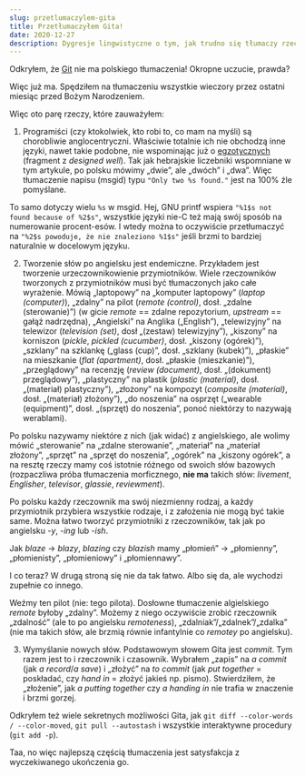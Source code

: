 ```yaml
---
slug: przetlumaczylem-gita
title: Przetłumaczyłem Gita!
date: 2020-12-27
description: Dygresje lingwistyczne o tym, jak trudno się tłumaczy rzeczy
---
```


Odkryłem, że [Git][git] nie ma polskiego tłumaczenia!
Okropne uczucie, prawda?

Więc już ma.
Spędziłem na tłumaczeniu wszystkie wieczory przez ostatni miesiąc przed Bożym Narodzeniem.

Więc oto parę rzeczy, które zauważyłem:

1. Programiści (czy ktokolwiek, kto robi to, co mam na myśli) są chorobliwie anglocentryczni.
Właściwie totalnie ich nie obchodzą inne języki, nawet takie podobne,
nie wspominając już o [egzotycznych][wine-icu] (fragment z *designed well*).
Tak jak hebrajskie liczebniki wspomniane w tym artykule,
po polsku mówimy „dwie”, ale „dwóch” i „dwa”.
Więc tłumaczenie napisu (msgid) typu `"Only two %s found."` jest na 100% źle pomyślane.

[git]: https://git-scm.org
[wine-icu]: https://www.winehq.org/interview/16

To samo dotyczy wielu `%s` w msgid.
Hej, GNU printf wspiera `"%1$s not found because of %2$s"`,
wszystkie języki nie-C też mają swój sposób na numerowanie procent-esów.
I wtedy można to oczywiście przetłumaczyć na `"%2$s powoduje, że nie znaleziono %1$s"`
jeśli brzmi to bardziej naturalnie w docelowym języku.

2. Tworzenie słów po angielsku jest endemiczne.
Przykładem jest tworzenie urzeczownikowienie przymiotników.
Wiele rzeczowników tworzonych z przymiotników musi być tłumaczonych jako całe wyrażenie.
Mówią „laptopowy” na „komputer laptopowy” (*laptop (computer)*),
„zdalny” na pilot (*remote (control)*, dosł. „zdalne (sterowanie)”)
(w gicie *remote* == zdalne repozytorium, *upstream* == gałąź nadrzędna),
„Angielski” na Anglika („English”),
„telewizyjny” na telewizor (*television (set)*, dosł „(zestaw) telewizyjny”),
„kiszony” na korniszon (*pickle*, *pickled (cucumber)*, dosł. „kiszony (ogórek)”),
„szklany” na szklankę („glass (cup)”, dosł. „szklany (kubek)”),
„płaskie” na mieszkanie (*flat (apartment)*, dosł. „płaskie (mieszkanie)”),
„przeglądowy” na recenzję (*review (document)*, dosł. „(dokument) przeglądowy”),
„plastyczny” na plastik (*plastic (material)*, dosł. „(materiał) plastyczny”),
„złożony” na kompozyt (*composite (material)*, dosł. „(materiał) złożony”),
„do noszenia” na osprzęt („wearable (equipment)”, dosł. „(sprzęt) do noszenia”, ponoć niektórzy to nazywają werablami).

Po polsku nazywamy niektóre z nich (jak widać) z angielskiego,
ale wolimy mówić „sterowanie” na „zdalne sterowanie”,
„materiał” na „materiał złożony”, „sprzęt” na „sprzęt do noszenia”,
„ogórek” na „kiszony ogórek”,
a na resztę rzeczy mamy coś istotnie różnego od swoich słów bazowych
(rozpaczliwa próba tłumaczenia morficznego, **nie ma** takich słów:
*livement*, *Englisher*, *televisor*, *glassie*, *reviewment*).

Po polsku każdy rzeczownik ma swój niezmienny rodzaj,
a każdy przymiotnik przybiera wszystkie rodzaje, i z założenia nie mogą być takie same.
Można łatwo tworzyć przymiotniki z rzeczowników,
tak jak po angielsku *-y*, *-ing* lub *-ish*.

Jak *blaze* -> *blazy*, *blazing* czy *blazish* mamy
„płomień” -> „płomienny”, „płomienisty”, „płomieniowy” i „płomiennawy”.

I co teraz?  W drugą stroną się nie da tak łatwo.  Albo się da,
ale wychodzi zupełnie co innego.

Weźmy ten pilot (nie: tego pilota).
Dosłowne tłumaczenie algielskiego *remote* byłoby „zdalny”.
Możemy z niego oczywiście zrobić rzeczownik „zdalność” (ale to po angielsku *remoteness*),
„zdalniak”/„zdalnek”/„zdalka”
(nie ma takich słów, ale brzmią równie infantylnie co *remotey* po angielsku).

3. Wymyślanie nowych słów.
Podstawowym słowem Gita jest *commit*.
Tym razem jest to i rzeczownik i czasownik.
Wybrałem „zapis” na *a commit* (jak *a record*/*a save*)
i „złożyć” na *to commit* (jak *put together* = poskładać, czy *hand in* = złożyć jakieś np. pismo).
Stwierdziłem, że „złożenie”, jak *a putting together* czy *a handing in*
nie trafia w znaczenie i brzmi gorzej.

Odkryłem też wiele sekretnych możliwości Gita, jak
`git diff --color-words / --color-moved`, `git pull --autostash`
i wszystkie interaktywne procedury (`git add -p`).

Taa, no więc najlepszą częścią tłumaczenia jest satysfakcja
z wyczekiwanego ukończenia go.
